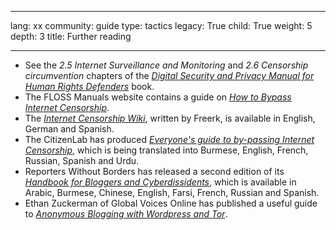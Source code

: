 

---

lang: xx
community: guide
type: tactics
legacy: True
child: True
weight: 5
depth: 3
title: Further reading

---

- See the *2.5 Internet Surveillance and Monitoring* and *2.6 Censorship circumvention* chapters of the [*Digital Security and Privacy Manual for Human Rights Defenders*](http://www.frontlinedefenders.org/esecman) book.
- The FLOSS Manuals website contains a guide on [*How to Bypass Internet Censorship*](https://www.howtobypassinternetcensorship.org/).
- The [*Internet Censorship Wiki*](http://en.cship.org/wiki/Main_Page),
 written by Freerk, is available in English, German and Spanish.
- The CitizenLab has produced [*Everyone's guide to by-passing Internet Censorship*](http://citizenlab.org/guides/everyones-guide-english.pdf), which is being translated into Burmese, English, French, Russian, Spanish and Urdu.
- Reporters Without Borders has released a second edition of its [*Handbook for Bloggers and Cyberdissidents*](http://www.rsf.org/IMG/pdf/Bloggers_Handbook2.pdf), which is available in Arabic, Burmese, Chinese, English, Farsi, French, Russian and Spanish.
- Ethan Zuckerman of Global Voices Online has published a useful guide to  [*Anonymous Blogging with Wordpress and Tor*](http://advocacy.globalvoicesonline.org/tools/guide/).

